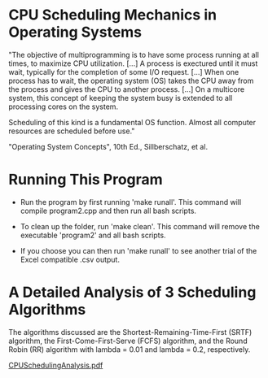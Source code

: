# CPU Scheduling Mechanics in Operating Systems

"The objective of multiprogramming is to have some process running at all times, to maximize CPU utilization. [...] A process is exectured until it must wait, typically for the completion of some I/O request. [...] When one process has to wait, the operating system (OS) takes the CPU away from the process and gives the CPU to another process. [...] On a multicore system, this concept of keeping the system busy is extended to all processing cores on the system. 

Scheduling of this kind is a fundamental OS function. Almost all computer resources are scheduled before use."

"Operating System Concepts", 10th Ed., Sillberschatz, et al.

# Running This Program

- Run the program by first running 'make runall'. This command will compile
  program2.cpp and then run all bash scripts.

- To clean up the folder, run 'make clean'. This command will remove the
  executable 'program2' and all bash scripts.

- If you choose you can then run 'make runall' to see another trial of the
  Excel compatible .csv output.

# A Detailed Analysis of 3 Scheduling Algorithms

The algorithms discussed are the Shortest-Remaining-Time-First (SRTF) algorithm, the First-Come-First-Serve (FCFS) algorithm, and the Round Robin (RR) algorithm with lambda = 0.01 and lambda = 0.2, respectively.

[CPUSchedulingAnalysis.pdf](https://github.com/Austin-Faulkner/Discrete-Time_Event_Simulator_OSs/files/8351835/CPUSchedulingAnalysis.pdf)

